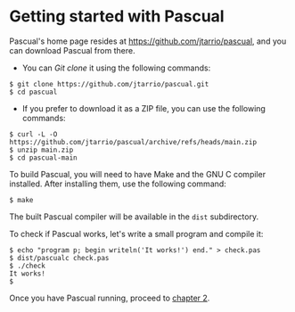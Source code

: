 # Getting started with Pascual

Pascual's home page resides at https://github.com/jtarrio/pascual, and you can download Pascual from there.

* You can _Git clone_ it using the following commands:
```
$ git clone https://github.com/jtarrio/pascual.git
$ cd pascual
```

* If you prefer to download it as a ZIP file, you can use the following commands:
```
$ curl -L -O https://github.com/jtarrio/pascual/archive/refs/heads/main.zip
$ unzip main.zip
$ cd pascual-main
```

To build Pascual, you will need to have Make and the GNU C compiler installed. After installing them, use the following command:
```
$ make
```
The built Pascual compiler will be available in the `dist` subdirectory.

To check if Pascual works, let's write a small program and compile it:
```
$ echo "program p; begin writeln('It works!') end." > check.pas
$ dist/pascualc check.pas
$ ./check
It works!
$
```

Once you have Pascual running, proceed to [chapter 2](chapter2.md).
